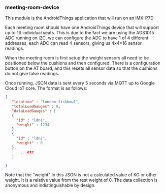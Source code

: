 ### meeting-room-device

This module is the AndroidThings application that will run on an IMX-P7D

Each meeting room should have one AndroidThings device that will support up to 16 individual seats.
This is due to the fact we are using the ADS1015 ADC running on I2C, we can configure the ADC to have 1 of 4 different addresses, each ADC can read 4 sensors, giving us 4x4=16 sensor readings.

When the meeting room is first setup the weight sensors all need to be positioned below the cushions and then configured.
There is a configuration button on the AT board, and this resets all sensor data so that the cushions do not give false readings.

Once running, JSON data is sent every 5 seconds via MQTT up to Google Cloud IoT core. The format is as follows:

```json
{
   "location" : "london-fishbowl",
   "totalLoadGauges" : 9,
   "dataLoadGauges" : [
   {
     "id" : "ldn1",
     "weight" : 1234
   },
   {
     "id" : "ldn2",
     "weight" : 0
   },
       ...etc
   ]

}
```

Note that the "weight" in this JSON is not a calculated value of KG or other weight. It is a relative value from the rest weight of 0.
The data collection is anonymous and indistinguishable by design.
